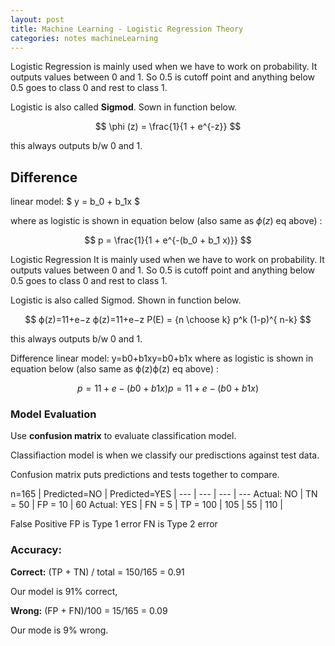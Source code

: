 ```yaml
---
layout: post
title: Machine Learning - Logistic Regression Theory
categories: notes machineLearning
---
```


Logistic Regression is mainly used when we have to work on probability. It outputs values between 0 and 1. So 0.5 is cutoff point and anything below 0.5 goes to class 0 and rest to class 1.

Logistic is also called **Sigmod**. Sown in function below.

$$
\phi (z) = \frac{1}{1 + e^{-z}}
$$

this always outputs b/w 0 and 1.

## Difference

linear model:  $ y = b_0 + b_1x $

where as logistic is shown in equation below (also same as $\phi (z)$ eq above) :

$$
p = \frac{1}{1 + e^{-(b_0 + b_1 x)}}
$$

Logistic Regression
It is mainly used when we have to work on probability. It outputs values between 0 and 1. So 0.5 is cutoff point and anything below 0.5 goes to class 0 and rest to class 1.

Logistic is also called Sigmod. Shown in function below.

$$
ϕ(z)=11+e−z
ϕ(z)=11+e−z
P(E)   = {n \choose k} p^k (1-p)^{ n-k}
$$

this always outputs b/w 0 and 1.

Difference
linear model: y=b0+b1xy=b0+b1x
where as logistic is shown in equation below (also same as ϕ(z)ϕ(z) eq above) :

$$
p=11+e−(b0+b1x)
p=11+e−(b0+b1x)
$$

### Model Evaluation

Use **confusion matrix** to evaluate classification model.

Classifiaction model is when we classify our predisctions against test data.

Confusion matrix puts predictions and tests together to compare.

n=165 | Predicted=NO | Predicted=YES | 
--- | --- | --- | ---
Actual: NO | TN = 50 | FP = 10 | 60
Actual: YES | FN = 5 | TP = 100 | 105
 | 55 | 110 | 
  
 False Positive FP is Type 1 error
 FN is Type 2 error
 
 ### Accuracy:
 
 **Correct:** (TP + TN) / total = 150/165 = 0.91
 
 Our model is 91% correct,
 
 **Wrong:** (FP + FN)/100 = 15/165 = 0.09
 
 Our mode is 9% wrong.


